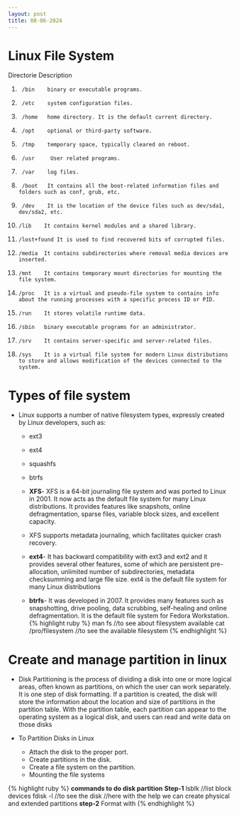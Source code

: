 ```yaml
---
layout: post
title: 08-06-2024
---                                
```

# Linux File System

Directorie	Description
1.      /bin	binary or executable programs.
2.      /etc	system configuration files.
3.      /home	home directory. It is the default current directory.
4.      /opt	optional or third-party software.
5.      /tmp	temporary space, typically cleared on reboot.
6.      /usr	 User related programs.
7.      /var 	log files.
8.      /boot	It contains all the boot-related information files and folders such as conf, grub, etc.
9.      /dev	It is the location of the device files such as dev/sda1, dev/sda2, etc.
10.     /lib	It contains kernel modules and a shared library.
11.     /lost+found	It is used to find recovered bits of corrupted files.
12.     /media	It contains subdirectories where removal media devices are inserted.
13.     /mnt	It contains temporary mount directories for mounting the file system.
14.     /proc	It is a virtual and pseudo-file system to contains info about the running processes with a specific process ID or PID.
15.     /run	It stores volatile runtime data.
16.     /sbin	binary executable programs for an administrator.
17.     /srv 	It contains server-specific and server-related files.
18.     /sys	It is a virtual file system for modern Linux distributions to store and allows modification of the devices connected to the system.

# Types of file system
- Linux supports a number of native filesystem types, expressly created by Linux developers, such as:
   - ext3
   - ext4
   - squashfs
   - btrfs

   - **XFS**- XFS is a 64-bit journaling file system and was ported to Linux in 2001. It now acts as the default file system for many Linux distributions. It provides features like snapshots, online defragmentation, sparse files, variable block sizes, and excellent capacity.
    - XFS supports metadata journaling, which facilitates quicker crash recovery. 

   - **ext4**- It has backward compatibility with ext3 and ext2 and it provides several other features, some of which are persistent pre-allocation, unlimited number of subdirectories, metadata checksumming and large file size. ext4 is the default file system for many Linux distributions 

   - **btrfs**- It was developed in 2007. It provides many features such as snapshotting, drive pooling, data scrubbing, self-healing and online defragmentation. It is the default file system for Fedora Workstation.
   {% highlight ruby %}
    man fs //to see about filesystem available
    cat /pro/filesystem //to see the available filesystem
   {% endhighlight %}


 # Create and manage partition in linux
  - Disk Partitioning is the process of dividing a disk into one or more logical areas, often known as partitions, on which the user can work separately. It is one step of disk formatting. If a partition is created, the disk will store the information about the location and size of partitions in the partition table. With the partition table, each partition can appear to the operating system as a logical disk, and users can read and write data on those disks

  - To Partition Disks in Linux
       - Attach the disk to the proper port.
       - Create partitions in the disk.
       - Create a file system on the partition.
       - Mounting the file systems 


{% highlight ruby %}
    **commands to do disk partition**
    **Step-1**
    lsblk    //list block devices
    fdisk -l  <disk path> //to see the disk
    //here with the help we can create physical and extended partitions
    **step-2**
    Format with 
   {% endhighlight %}
